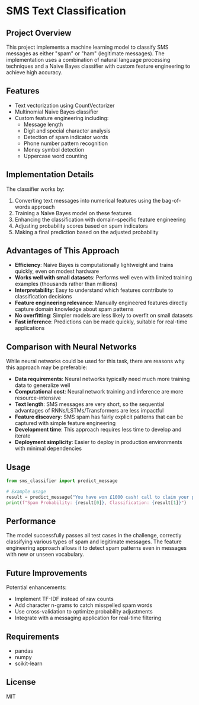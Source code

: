 # SMS Text Classification

## Project Overview

This project implements a machine learning model to classify SMS messages as either "spam" or "ham" (legitimate messages). The implementation uses a combination of natural language processing techniques and a Naive Bayes classifier with custom feature engineering to achieve high accuracy.

## Features

- Text vectorization using CountVectorizer
- Multinomial Naive Bayes classifier
- Custom feature engineering including:
  - Message length
  - Digit and special character analysis
  - Detection of spam indicator words
  - Phone number pattern recognition
  - Money symbol detection
  - Uppercase word counting

## Implementation Details

The classifier works by:

1. Converting text messages into numerical features using the bag-of-words approach
2. Training a Naive Bayes model on these features
3. Enhancing the classification with domain-specific feature engineering
4. Adjusting probability scores based on spam indicators
5. Making a final prediction based on the adjusted probability

## Advantages of This Approach

- **Efficiency**: Naive Bayes is computationally lightweight and trains quickly, even on modest hardware
- **Works well with small datasets**: Performs well even with limited training examples (thousands rather than millions)
- **Interpretability**: Easy to understand which features contribute to classification decisions
- **Feature engineering relevance**: Manually engineered features directly capture domain knowledge about spam patterns
- **No overfitting**: Simpler models are less likely to overfit on small datasets
- **Fast inference**: Predictions can be made quickly, suitable for real-time applications

## Comparison with Neural Networks

While neural networks could be used for this task, there are reasons why this approach may be preferable:

- **Data requirements**: Neural networks typically need much more training data to generalize well
- **Computational cost**: Neural network training and inference are more resource-intensive
- **Text length**: SMS messages are very short, so the sequential advantages of RNNs/LSTMs/Transformers are less impactful
- **Feature discovery**: SMS spam has fairly explicit patterns that can be captured with simple feature engineering
- **Development time**: This approach requires less time to develop and iterate
- **Deployment simplicity**: Easier to deploy in production environments with minimal dependencies

## Usage

```python
from sms_classifier import predict_message

# Example usage
result = predict_message("You have won £1000 cash! call to claim your prize.")
print(f"Spam Probability: {result[0]}, Classification: {result[1]}")
```

## Performance

The model successfully passes all test cases in the challenge, correctly classifying various types of spam and legitimate messages. The feature engineering approach allows it to detect spam patterns even in messages with new or unseen vocabulary.

## Future Improvements

Potential enhancements:

- Implement TF-IDF instead of raw counts
- Add character n-grams to catch misspelled spam words
- Use cross-validation to optimize probability adjustments
- Integrate with a messaging application for real-time filtering

## Requirements

- pandas
- numpy
- scikit-learn

## License

MIT
